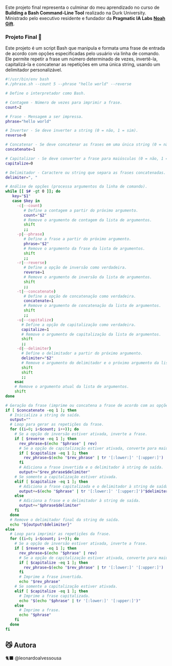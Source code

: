 

Este projeto final representa o culminar do meu aprendizado no curso de **Building a Bash Command-Line Tool** realizado na Durk University. Ministrado pelo executivo residente e fundador da **Pragmatic IA Labs**  **[Noah Gift]( https://www.linkedin.com/in/noahgift/)**.

### Projeto  Final 🚀

Este projeto é um script Bash que manipula e formata uma frase de entrada de acordo com opções especificadas pelo usuário via linha de comando. Ele permite repetir a frase um número determinado de vezes, invertê-la, capitalizá-la e concatenar as repetições em uma única string, usando um delimitador personalizável.

```Bash Command-Line
#!/usr/bin/env bash
#./phrase.sh --count 5 --phrase "hello world" --reverse

# Define o interpretador como Bash.

# Contagem - Número de vezes para imprimir a frase.
count=2

# Frase - Mensagem a ser impressa.
phrase="hello world"

# Inverter - Se deve inverter a string (0 = não, 1 = sim).
reverse=0

# Concatenar - Se deve concatenar as frases em uma única string (0 = não, 1 = sim).
concatenate=1

# Capitalizar - Se deve converter a frase para maiúsculas (0 = não, 1 = sim).
capitalize=0

# Delimitador - Caractere ou string que separa as frases concatenadas.
delimiter=", "

# Análise de opções (processa argumentos da linha de comando).
while [[ $# -gt 0 ]]; do
   key="$1"
   case $key in
     -c|--count)
        # Define a contagem a partir do próximo argumento.
        count="$2"
        # Remove o argumento de contagem da lista de argumentos.
        shift
        ;;
     -p|--phrase)
        # Define a frase a partir do próximo argumento.
        phrase="$2"
        # Remove o argumento da frase da lista de argumentos.
        shift
        ;;
     -r|--reverse)
        # Define a opção de inversão como verdadeira.
        reverse=1
        # Remove o argumento de inversão da lista de argumentos.
        shift
        ;;
     -t|--concatenate)
        # Define a opção de concatenação como verdadeira.
        concatenate=1
        # Remove o argumento de concatenação da lista de argumentos.
        shift
        ;;
     -u|--capitalize)
       # Define a opção de capitalização como verdadeira.
       capitalize=1
       # Remove o argumento de capitalização da lista de argumentos.
       shift
       ;; 
     -d|--delimiter)
       # Define o delimitador a partir do próximo argumento.
       delimiter="$2"
       # Remove o argumento do delimitador e o próximo argumento da lista.
       shift
       shift
       ;;                      
    esac
    # Remove o argumento atual da lista de argumentos.
    shift
done

# Geração da frase (imprime ou concatena a frase de acordo com as opções).
if [ $concatenate -eq 1 ]; then
  # Inicializa a string de saída.
  output=""
  # Loop para gerar as repetições da frase.
  for ((i=0; i<$count; i++)); do
    # Se a opção de inversão estiver ativada, inverte a frase.
    if [ $reverse -eq 1 ]; then
      rev_phrase=$(echo "$phrase" | rev)
      # Se a opção de capitalização estiver ativada, converte para maiúsculas.
      if [ $capitalize -eq 1 ]; then
        rev_phrase=$(echo "$rev_phrase" | tr '[:lower:]' '[:upper:]')
      fi
      # Adiciona a frase invertida e o delimitador à string de saída.
      output+="$rev_phrase$delimiter"
    # Se somente a capitalização estiver ativada.
    elif [ $capitalize -eq 1 ]; then
      # Adiciona a frase capitalizada e o delimitador à string de saída.
      output+=$(echo "$phrase" | tr '[:lower:]' '[:upper:]')"$delimiter"
    else
      # Adiciona a frase e o delimitador à string de saída.
      output+="$phrase$delimiter"
    fi
  done
  # Remove o delimitador final da string de saída.
  echo "${output%$delimiter}" 
else
  # Loop para imprimir as repetições da frase.
  for ((i=0; i<$count; i++)); do
    # Se a opção de inversão estiver ativada, inverte a frase.
    if [ $reverse -eq 1 ]; then
      rev_phrase=$(echo "$phrase" | rev)
      # Se a opção de capitalização estiver ativada, converte para maiúsculas.
      if [ $capitalize -eq 1 ]; then
        rev_phrase=$(echo "$rev_phrase" | tr '[:lower:]' '[:upper:]')
      fi
      # Imprime a frase invertida.
      echo "$rev_phrase"
    # Se somente a capitalização estiver ativada.
    elif [ $capitalize -eq 1 ]; then
      # Imprime a frase capitalizada.
      echo "$(echo "$phrase" | tr '[:lower:]' '[:upper:]')"
    else
      # Imprime a frase.
      echo "$phrase"
    fi
  done
fi
```

## 😼 Autora 

 🐈‍⬛ @leonardoalvessousa
